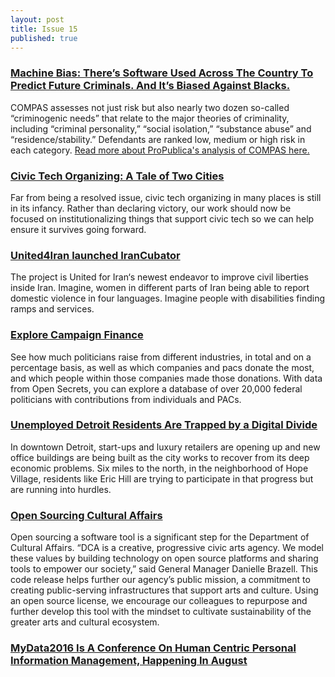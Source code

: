 ```yaml
---
layout: post
title: Issue 15
published: true
---
```


### [Machine Bias: There’s Software Used Across The Country To Predict Future Criminals. And It’s Biased Against Blacks.](https://www.propublica.org/article/machine-bias-risk-assessments-in-criminal-sentencing)
COMPAS assesses not just risk but also nearly two dozen so-called “criminogenic needs” that relate to the major theories of criminality, including “criminal personality,” “social isolation,” “substance abuse” and “residence/stability.” Defendants are ranked low, medium or high risk in each category.
[Read more about ProPublica's analysis of COMPAS here.](https://www.propublica.org/article/how-we-analyzed-the-compas-recidivism-algorithm)

### [Civic Tech Organizing: A Tale of Two Cities](https://civic.io/2016/05/24/civic-tech-organizing-a-tale-of-two-cities/)
Far from being a resolved issue, civic tech organizing in many places is still in its infancy. Rather than declaring victory, our work should now be focused on institutionalizing things that support civic tech so we can help ensure it survives going forward.

### [United4Iran launched IranCubator](https://united4iran.org/irancubator)
The project is United for Iran‘s newest endeavor to improve civil liberties inside Iran. Imagine, women in different parts of Iran being able to report domestic violence in four languages. Imagine people with disabilities finding ramps and services.

### [Explore Campaign Finance](http://www.explorecampaignfinance.com/)
See how much politicians raise from different industries, in total and on a percentage basis, as well as which companies and pacs donate the most, and which people within those companies made those donations. With data from Open Secrets, you can explore a database of over 20,000 federal politicians with contributions from individuals and PACs.

### [Unemployed Detroit Residents Are Trapped by a Digital Divide](http://www.nytimes.com/2016/05/23/technology/unemployed-detroit-residents-are-trapped-by-a-digital-divide.html?_r=0)
In downtown Detroit, start-ups and luxury retailers are opening up and new office buildings are being built as the city works to recover from its deep economic problems. Six miles to the north, in the neighborhood of Hope Village, residents like Eric Hill are trying to participate in that progress but are running into hurdles.

### [Open Sourcing Cultural Affairs](https://medium.com/@wendyfhsu/open-sourcing-cultural-affairs-a60c8311df74#.hq1gr0k5n)
Open sourcing a software tool is a significant step for the Department of Cultural Affairs. “DCA is a creative, progressive civic arts agency. We model these values by building technology on open source platforms and sharing tools to empower our society,” said General Manager Danielle Brazell. This code release helps further our agency’s public mission, a commitment to creating public-serving infrastructures that support arts and culture. Using an open source license, we encourage our colleagues to repurpose and further develop this tool with the mindset to cultivate sustainability of the greater arts and cultural ecosystem.

### [MyData2016 Is A Conference On Human Centric Personal Information Management, Happening In August ](http://mydata2016.org/)
